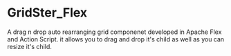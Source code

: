 # GridSter_Flex
A drag n drop auto rearranging grid componenet developed in Apache Flex and Action Script.
it allows you to drag and drop it's child as well as you can resize it's child.
